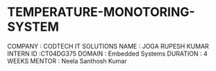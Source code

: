 # TEMPERATURE-MONOTORING-SYSTEM
COMPANY : CODTECH IT SOLUTIONS 
NAME : JOGA RUPESH KUMAR 
INTERN ID :CT04DG375
DOMAIN : Embedded Systems 
DURATION : 4 WEEKS MENTOR : Neela Santhosh Kumar
